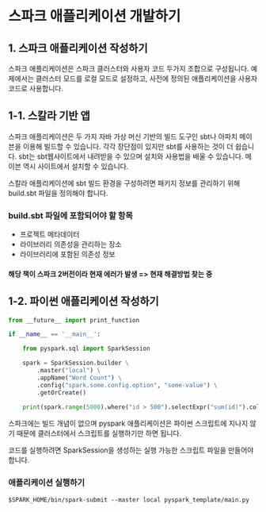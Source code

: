 # 스파크 애플리케이션 개발하기

## 1. 스파크 애플리케이션 작성하기

스파크 애플리케이션은 스파크 클러스터와 사용자 코드 두가지 조합으로 구성됩니다. 예제에서는 클러스터 모드를 로컬 모드로 설정하고, 사전에 정의된 애플리케이션을 사용자 코드로 사용합니다.

## 1-1. 스칼라 기반 앱

스파크 애플리케이션은 두 가지 자바 가상 머신 기반의 빌드 도구인 sbt나 아파치 메이븐을 이용해 빌드할 수 있습니다. 각각 장단점이 있지만 sbt를 사용하는 것이 더 쉽습니다. sbt는 sbt웹사이트에서 내려받을 수 있으며 설치와 사용법을 배울 수 있습니다. 메이븐 역시 사이트에서 설치할 수 있습니다.

스칼라 애플리케이션에 sbt 빌드 환경을 구성하려면 패키지 정보를 관리하기 위해 build.sbt 파일을 정의해야 합니다. 

### build.sbt 파일에 포함되어야 할 항목

- 프로젝트 메타데이터
- 라이브러리 의존성을 관리하는 장소
- 라이브러리에 포함된 의존성 정보

 #### 해당 책이 스파크 2버전이라 현재 에러가 발생 => 현재 해결방법 찾는 중



## 1-2. 파이썬 애플리케이션 작성하기

```python
from __future__ import print_function

if __name__ == '__main__':

    from pyspark.sql import SparkSession

    spark = SparkSession.builder \
        .master("local") \
        .appName("Word Count") \
        .config("spark.some.config.option", "some-value") \
        .getOrCreate()
        
    print(spark.range(5000).where("id > 500").selectExpr("sum(id)").collect())
```

스파크에는 빌드 개념이 없으며 pyspark 애플리케이션은 파이썬 스크립트에 지나지 않기 때문에 클러스터에서 스크립트를 실행하기만 하면 됩니다.

코드를 실행하려면 SparkSession을 생성하는 실행 가능한 스크립트 파일을 만들어야 합니다.

### 애플리케이션 실행하기

```shell
$SPARK_HOME/bin/spark-submit --master local pyspark_template/main.py
```

